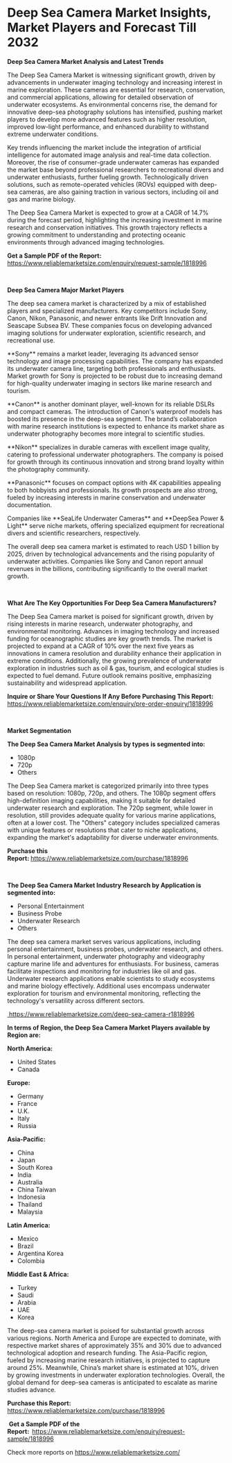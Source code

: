 <p><h1>Deep Sea Camera Market Insights, Market Players and Forecast Till 2032</h1></p><p><strong>Deep Sea Camera Market Analysis and Latest Trends</strong></p>
<p><p>The Deep Sea Camera Market is witnessing significant growth, driven by advancements in underwater imaging technology and increasing interest in marine exploration. These cameras are essential for research, conservation, and commercial applications, allowing for detailed observation of underwater ecosystems. As environmental concerns rise, the demand for innovative deep-sea photography solutions has intensified, pushing market players to develop more advanced features such as higher resolution, improved low-light performance, and enhanced durability to withstand extreme underwater conditions.</p><p>Key trends influencing the market include the integration of artificial intelligence for automated image analysis and real-time data collection. Moreover, the rise of consumer-grade underwater cameras has expanded the market base beyond professional researchers to recreational divers and underwater enthusiasts, further fueling growth. Technologically driven solutions, such as remote-operated vehicles (ROVs) equipped with deep-sea cameras, are also gaining traction in various sectors, including oil and gas and marine biology.</p><p>The Deep Sea Camera Market is expected to grow at a CAGR of 14.7% during the forecast period, highlighting the increasing investment in marine research and conservation initiatives. This growth trajectory reflects a growing commitment to understanding and protecting oceanic environments through advanced imaging technologies.</p></p>
<p><strong>Get a Sample PDF of the Report:&nbsp;</strong> <a href="https://www.reliablemarketsize.com/enquiry/request-sample/1818996?utm_campaign=1895&utm_medium=2&utm_source=Github&utm_content=ia&utm_term=09042025&utm_id=deep-sea-camera">https://www.reliablemarketsize.com/enquiry/request-sample/1818996</a></p>
<p>&nbsp;</p>
<p><strong>Deep Sea Camera Major Market Players</strong></p>
<p><p>The deep sea camera market is characterized by a mix of established players and specialized manufacturers. Key competitors include Sony, Canon, Nikon, Panasonic, and newer entrants like Drift Innovation and Seascape Subsea BV. These companies focus on developing advanced imaging solutions for underwater exploration, scientific research, and recreational use.</p><p>**Sony** remains a market leader, leveraging its advanced sensor technology and image processing capabilities. The company has expanded its underwater camera line, targeting both professionals and enthusiasts. Market growth for Sony is projected to be robust due to increasing demand for high-quality underwater imaging in sectors like marine research and tourism.</p><p>**Canon** is another dominant player, well-known for its reliable DSLRs and compact cameras. The introduction of Canon's waterproof models has boosted its presence in the deep-sea segment. The brand’s collaboration with marine research institutions is expected to enhance its market share as underwater photography becomes more integral to scientific studies.</p><p>**Nikon** specializes in durable cameras with excellent image quality, catering to professional underwater photographers. The company is poised for growth through its continuous innovation and strong brand loyalty within the photography community.</p><p>**Panasonic** focuses on compact options with 4K capabilities appealing to both hobbyists and professionals. Its growth prospects are also strong, fueled by increasing interests in marine conservation and underwater documentation.</p><p>Companies like **SeaLife Underwater Cameras** and **DeepSea Power & Light** serve niche markets, offering specialized equipment for recreational divers and scientific researchers, respectively.</p><p>The overall deep sea camera market is estimated to reach USD 1 billion by 2025, driven by technological advancements and the rising popularity of underwater activities. Companies like Sony and Canon report annual revenues in the billions, contributing significantly to the overall market growth.</p></p>
<p>&nbsp;</p>
<p><strong>What Are The Key Opportunities For Deep Sea Camera Manufacturers?</strong></p>
<p><p>The Deep Sea Camera market is poised for significant growth, driven by rising interests in marine research, underwater photography, and environmental monitoring. Advances in imaging technology and increased funding for oceanographic studies are key growth trends. The market is projected to expand at a CAGR of 10% over the next five years as innovations in camera resolution and durability enhance their application in extreme conditions. Additionally, the growing prevalence of underwater exploration in industries such as oil & gas, tourism, and ecological studies is expected to fuel demand. Future outlook remains positive, emphasizing sustainability and widespread application.</p></p>
<p><strong>Inquire or Share Your Questions If Any Before Purchasing This Report:</strong> <a href="https://www.reliablemarketsize.com/enquiry/pre-order-enquiry/1818996?utm_campaign=1895&utm_medium=2&utm_source=Github&utm_content=ia&utm_term=09042025&utm_id=deep-sea-camera">https://www.reliablemarketsize.com/enquiry/pre-order-enquiry/1818996</a></p>
<p>&nbsp;</p>
<p><strong>Market Segmentation</strong></p>
<p><strong>The Deep Sea Camera Market Analysis by types is segmented into:</strong></p>
<p><ul><li>1080p</li><li>720p</li><li>Others</li></ul></p>
<p><p>The Deep Sea Camera market is categorized primarily into three types based on resolution: 1080p, 720p, and others. The 1080p segment offers high-definition imaging capabilities, making it suitable for detailed underwater research and exploration. The 720p segment, while lower in resolution, still provides adequate quality for various marine applications, often at a lower cost. The "Others" category includes specialized cameras with unique features or resolutions that cater to niche applications, expanding the market's adaptability for diverse underwater environments.</p></p>
<p><strong>Purchase this Report:&nbsp;</strong><a href="https://www.reliablemarketsize.com/purchase/1818996?utm_campaign=1895&utm_medium=2&utm_source=Github&utm_content=ia&utm_term=09042025&utm_id=deep-sea-camera">https://www.reliablemarketsize.com/purchase/1818996</a></p>
<p>&nbsp;</p>
<p><strong>The Deep Sea Camera Market Industry Research by Application is segmented into:</strong></p>
<p><ul><li>Personal Entertainment</li><li>Business Probe</li><li>Underwater Research</li><li>Others</li></ul></p>
<p><p>The deep sea camera market serves various applications, including personal entertainment, business probes, underwater research, and others. In personal entertainment, underwater photography and videography capture marine life and adventures for enthusiasts. For business, cameras facilitate inspections and monitoring for industries like oil and gas. Underwater research applications enable scientists to study ecosystems and marine biology effectively. Additional uses encompass underwater exploration for tourism and environmental monitoring, reflecting the technology's versatility across different sectors.</p></p>
<p><a href="https://www.reliablemarketsize.com/deep-sea-camera-r1818996?utm_campaign=1895&utm_medium=2&utm_source=Github&utm_content=ia&utm_term=09042025&utm_id=deep-sea-camera">&nbsp;https://www.reliablemarketsize.com/deep-sea-camera-r1818996</a></p>
<p><strong>In terms of Region, the Deep Sea Camera Market Players available by Region are:</strong></p>
<p>
    <p> <strong> North America: </strong>
        <ul>
            <li>United States</li>
            <li>Canada</li>
        </ul>
        </p> 
    <p> <strong> Europe: </strong>
        <ul>
            <li>Germany</li>
            <li>France</li>
            <li>U.K.</li>
            <li>Italy</li>
            <li>Russia</li>
        </ul>
        </p> 
    <p> <strong> Asia-Pacific: </strong>
        <ul>
            <li>China</li>
            <li>Japan</li>
            <li>South Korea</li>
            <li>India</li>
            <li>Australia</li>
            <li>China Taiwan</li>
            <li>Indonesia</li>
            <li>Thailand</li>
            <li>Malaysia</li>
        </ul>
        </p> 
    <p> <strong> Latin America: </strong>
        <ul>
            <li>Mexico</li>
            <li>Brazil</li>
            <li>Argentina Korea</li>
            <li>Colombia</li>
        </ul>
        </p> 
    <p> <strong> Middle East & Africa: </strong>
        <ul>
            <li>Turkey</li>
            <li>Saudi</li>
            <li>Arabia</li>
            <li>UAE</li>
            <li>Korea</li>
        </ul>
    </p>
    </p>
<p><p>The deep-sea camera market is poised for substantial growth across various regions. North America and Europe are expected to dominate, with respective market shares of approximately 35% and 30% due to advanced technological adoption and research funding. The Asia-Pacific region, fueled by increasing marine research initiatives, is projected to capture around 25%. Meanwhile, China’s market share is estimated at 10%, driven by growing investments in underwater exploration technologies. Overall, the global demand for deep-sea cameras is anticipated to escalate as marine studies advance.</p></p>
<p><strong>Purchase this Report: </strong><a href="https://www.reliablemarketsize.com/purchase/1818996?utm_campaign=1895&utm_medium=2&utm_source=Github&utm_content=ia&utm_term=09042025&utm_id=deep-sea-camera">https://www.reliablemarketsize.com/purchase/1818996</a></p>
<p>&nbsp;<strong>Get a Sample PDF of the Report:&nbsp;&nbsp;</strong><a href="https://www.reliablemarketsize.com/enquiry/request-sample/1818996?utm_campaign=1895&utm_medium=2&utm_source=Github&utm_content=ia&utm_term=09042025&utm_id=deep-sea-camera">https://www.reliablemarketsize.com/enquiry/request-sample/1818996</a></p>
<p><strong></strong></p>
<p>Check more reports on <a href="https://www.reliablemarketsize.com/?utm_campaign=1895&utm_medium=2&utm_source=Github&utm_content=ia&utm_term=09042025&utm_id=deep-sea-camera">https://www.reliablemarketsize.com/</a></p>